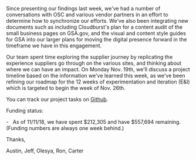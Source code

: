 Since presenting our findings last week, we've had a number of conversations with OSC and various vendor partners in an effort to determine how to synchronize our efforts. We've also been integrating new documents such as including Cloudburst's plan for a content audit of the small business pages on GSA.gov, and the visual and content style guides for GSA into our larger plans for moving the digital presence forward in the timeframe we have in this engagement.

Our team spent time exploring the supplier journey by replicating the experience suppliers go through on the various sites, and thinking about where we can have an impact. On Monday Nov. 19th, we'll discuss a project timeline based on the information we've learned this week, as we've been refining our roadmap for the 12 weeks of experimentation and iteration (E&I) which is targeted to begin the week of Nov. 26th.

You can track our project tasks on [Github](https://github.com/18F/osc-website-pa/projects/1).

Funding status:

-   As of 11/11/18, we have spent $212,305 and have $557,694 remaining. (Funding numbers are always one week behind.)

Thanks,

Austin, Jeff, Olesya, Ron, Carter
